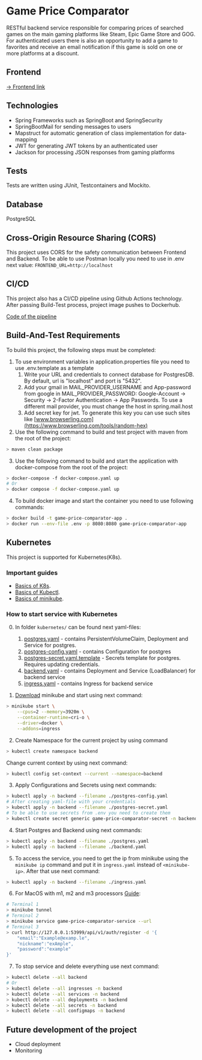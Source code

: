 # Game Price Comparator

RESTful backend service responsible for comparing prices of searched games on the main gaming platforms like Steam, Epic Game Store and GOG. For authenticated users there is also an opportunity to add a game to favorites and receive an email notification if this game is sold on one or more platforms at a discount.

## Frontend

[→ Frontend link](https://github.com/derReiskanzler/fe-angular-game-price-comparator)

## Technologies
- Spring Frameworks such as SpringBoot and SpringSecurity
- SpringBootMail for sending messages to users
- Mapstruct for automatic generation of class implementation for data-mapping
- JWT for generating JWT tokens by an authenticated user
- Jackson for processing JSON responses from gaming platforms

## Tests
Tests are written using JUnit, Testcontainers and Mockito.

## Database
PostgreSQL

## Cross-Origin Resource Sharing (CORS)

This project uses CORS for the safety communication between Frontend and Backend. To be able to use Postman locally you need to use in .env next value: `FRONTEND_URL=http://localhost`

## CI/CD
This project also has a CI/CD pipeline using Github Actions technology. After passing Build-Test process, project image pushes to Dockerhub.

[Code of the pipeline](https://github.com/kirdreamer/GamePriceComparator/blob/main/.github/workflows/build-and-test-app.yaml)

## Build-And-Test Requirements
To build this project, the following steps must be completed:

1. To use environment variables in application.properties file you need to use .env.template as a template
    1. Write your URL and credentials to connect database for PostgresDB. By default, url is "localhost" and port is "5432".
    2. Add your gmail in MAIL_PROVIDER_USERNAME and App-password from google in MAIL_PROVIDER_PASSWORD: Google-Account -> Security -> 2-Factor Authentication -> App Passwords. To use a different mail provider, you must change the host in spring.mail.host
    3. Add secret key for jwt. To generate this key you can use such sites like [www.browserling.com](https://www.browserling.com/tools/random-hex)
2. Use the following command to build and test project with maven from the root of the project:
``` bash
> maven clean package
```
3. Use the following command to build and start the application with docker-compose from the root of the project:
``` bash
> docker-compose -f docker-compose.yaml up
# Or
> docker compose -f docker-compose.yaml up
```
4. To build docker image and start the container you need to use following commands:
``` bash
> docker build -t game-price-comparator-app .
> docker run --env-file .env -p 8080:8080 game-price-comparator-app
```

## Kubernetes

This project is supported for Kubernetes(K8s). 

### Important guides
- [Basics of K8s](https://kubernetes.io/docs/tutorials/kubernetes-basics/).
- [Basics of Kubectl](https://kubernetes.io/docs/reference/kubectl/).
- [Basics of minikube](https://kubernetes.io/docs/tutorials/hello-minikube/).


### How to start service with Kubernetes

0. In folder `kubernetes/` can be found next yaml-files:
   1. [postgres.yaml](kubernetes%2Fpostgres.yaml) - contains PersistentVolumeClaim, Deployment and Service for postgres. 
   2. [postgres-config.yaml](kubernetes%2Fpostgres-config.yaml) - contains Configuration for postgres
   3. [postgres-secret.yaml.template](kubernetes%2Fpostgres-secret.yaml.template) - Secrets template for postgres. Requires updating credentials.
   4. [backend.yaml](kubernetes%2Fbackend.yaml) - contains Deployment and Service (LoadBalancer) for backend service
   5. [ingress.yaml](kubernetes%2Fingress.yaml) - contains Ingress for backend service


1. [Download](https://minikube.sigs.k8s.io/docs/start/?arch=%2Fmacos%2Farm64%2Fstable%2Fbinary+download) minikube and start using next command:
``` bash
> minikube start \
    --cpus=2 --memory=3920m \
    --container-runtime=cri-o \
    --driver=docker \
    --addons=ingress
```

2. Create Namespace for the current project by using command 
``` bash
> kubectl create namespace backend
```
Change current context by using next command:
``` bash
> kubectl config set-context --current --namespace=backend
```
3. Apply Configurations and Secrets using next commands:
``` bash
> kubectl apply -n backend --filename ./postgres-config.yaml
# After creating yaml-file with your credentials
> kubectl apply -n backend --filename ./postgres-secret.yaml
# To be able to use secrets from .env you need to create them
> kubectl create secret generic game-price-comparator-secret -n backend --from-env-file=.env
```

4. Start Postgres and Backend using next commands:

``` bash
> kubectl apply -n backend --filename ./postgres.yaml
> kubectl apply -n backend --filename ./backend.yaml
```

5. To access the service, you need to get the ip from minikube using the `minikube ip` command and put it in `ingress.yaml` instead of `<minikube-ip>`. After that use next command:
``` bash
> kubectl apply -n backend --filename ./ingress.yaml
```

6. For MacOS with m1, m2 and m3 processors [Guide](https://kubernetes.io/docs/tasks/access-application-cluster/ingress-minikube/#create-an-ingress):
``` bash
# Terminal 1
> minikube tunnel
# Terminal 2
> minikube service game-price-comparator-service --url
# Terminal 3 
> curl http://127.0.0.1:53999/api/v1/auth/register -d '{
    "email":"Example@examp.le",
    "nickname":"exAmple",
    "password":"example"
}'
```

7. To stop service and delete everything use next command:
``` bash
> kubectl delete --all backend
# Or
> kubectl delete --all ingresses -n backend
> kubectl delete --all services -n backend
> kubectl delete --all deployments -n backend
> kubectl delete --all secrets -n backend
> kubectl delete --all configmaps -n backend
```


## Future development of the project
* Cloud deployment
* Monitoring

